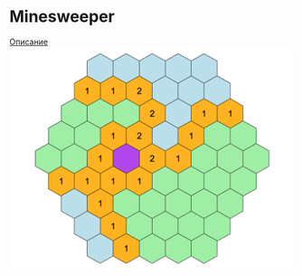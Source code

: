 # Minesweeper
[Описание](https://github.com/OzerovaDaria/py_project/issues/2)  
![макет](макет.png)
